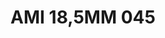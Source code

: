 ---
title: AMI 18,5MM 045
date: 
draft: false

# descripcion
description : Anillo de plata 925 y microcubics.

materials: Plata 925

color: 

dimensions: 18,5 mm diámetro

code: 05-28-1212

type: "Anillos"

categories: []

price: $5.880,00

price_eftvo: $5.000,00

# Images
# first image will be shown in the product page
images:
  # - image: "images/path_to_image"
  # La ubicacion de las imagenes es imagenes/Anillos/Anillos.Microcubic/05-28-1212-ami-18,5mm-045
  - image: "./images/anillos/microcubic/05-28-1212-ami-18,5mm-045.jpg"
---